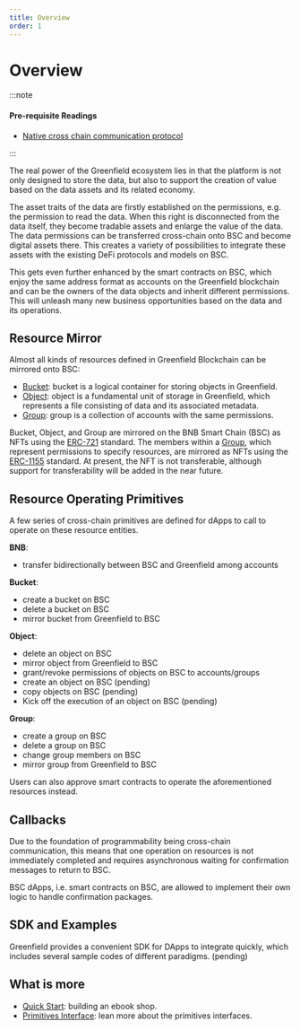 ```yaml
---
title: Overview
order: 1
---
```


# Overview

:::note

#### Pre-requisite Readings

* [Native cross chain communication protocol](../greenfield-blockchain/modules/cross-chain.md)

:::

The real power of the Greenfield ecosystem lies in that the platform is not only designed to store the data, but also to
support the creation of value based on the data assets and its related economy.

The asset traits of the data are firstly established on the permissions, e.g. the permission to read the data. When
this right is disconnected from the data itself, they become tradable assets and enlarge the value of the data. 
The data permissions can be transferred cross-chain onto BSC and become digital assets there. This creates a
variety of possibilities to integrate these assets with the existing DeFi protocols and models on BSC.

This gets even further enhanced by the smart contracts on BSC, which enjoy the same address format as accounts on the
Greenfield blockchain and can be the owners of the data objects and inherit different permissions. This will unleash
many new business opportunities based on the data and its operations.


## Resource Mirror
Almost all kinds of resources defined in Greenfield Blockchain can be mirrored onto BSC:

- [Bucket](../concept/simple-storage-svc-model.md#Bucket): bucket is a logical container for storing objects in Greenfield.
- [Object](../concept/simple-storage-svc-model.md#Object): object is a fundamental unit of storage in Greenfield, which represents 
  a file consisting of data and its associated metadata.
- [Group](../concept/simple-storage-svc-model.md#group): group is a collection of accounts with the same permissions.

Bucket, Object, and Group are mirrored on the BNB Smart Chain (BSC) as NFTs using the [ERC-721](https://eips.ethereum.org/EIPS/eip-721) standard. 
The members within a [Group](../concept/simple-storage-svc-model.md#group), which represent permissions to specify resources, 
are mirrored as NFTs using the [ERC-1155](https://eips.ethereum.org/EIPS/eip-1155) standard. At present, 
the NFT is not transferable, although support for transferability will be added in the near future.


## Resource Operating Primitives

A few series of cross-chain primitives are defined for dApps to call to
operate on these resource entities.


**BNB**:
- transfer bidirectionally between BSC and Greenfield among accounts

**Bucket**:
- create a bucket on BSC
- delete a bucket on BSC
- mirror bucket from Greenfield to BSC

**Object**:
- delete an object on BSC 
- mirror object from Greenfield to BSC
- grant/revoke permissions of objects on BSC to accounts/groups
- create an object on BSC (pending)
- copy objects on BSC (pending)
- Kick off the execution of an object on BSC (pending)

**Group**:
- create a group on BSC
- delete a group on BSC
- change group members on BSC
- mirror group from Greenfield to BSC

Users can also approve smart contracts to operate the aforementioned resources instead.

## Callbacks
Due to the foundation of programmability being cross-chain communication, this means that one operation on resources 
is not immediately completed and requires asynchronous waiting for confirmation messages to return to BSC.

BSC dApps, i.e. smart contracts on BSC, are allowed to implement their own logic to handle confirmation packages. 


## SDK and Examples

Greenfield provides a convenient SDK for DApps to integrate quickly, which includes several sample codes of different 
paradigms. (pending)

## What is more

- [Quick Start](quick-start.md): building an ebook shop.
- [Primitives Interface](primitive-interface.md): lean more about the primitives interfaces.



